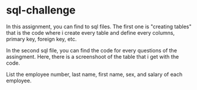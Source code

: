 # sql-challenge

In this assignment, you can find to sql files. The first one is "creating tables" that is the code where i create every table and define every columns, primary key, foreign key, etc.

In the second sql file, you can find the code for every questions of the assingment.
Here, there is a screenshoot of the table that i get with the code.

List the employee number, last name, first name, sex, and salary of each employee.


